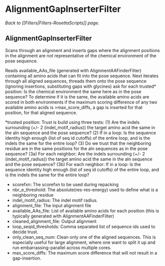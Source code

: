 # AlignmentGapInserterFilter
*Back to [[Filters|Filters-RosettaScripts]] page.*
## AlignmentGapInserterFilter

Scans through an alignment and inserts gaps where the alignment positions in the alignment are not representative of the chemical environment of the pose sequence.

Reads available_AAs_file (generated with AlignmentAAFinderFilter) containing all amino acids that can fit into the pose sequence. Next iterates through all aligned sequences, threads them onto the pose sequence (ignoring insertions, substituting gaps with glycines) ask for each trusted* position: Is the chemical environment the same here as in the pose sequence? To determine if it is the same, the available amino acids are scored in both environments if the maximum scoring difference of any two available amino acids is >max_score_diffs, a gap is inserted for that position, for that aligned sequence.

*trusted position: Trust is build using three tests: (1) Are the indels surrounding (+/- 2 (indel_motif_radius)) the target amino acid the same in the aln sequence and the pose sequence? (2) If in a loop: Is the sequence identity high enough (list of seq id cutoffs) of the entire loop, and is the indels the same for the entire loop? (3) Do we trust that the neighboring residue are in the same positions for the aln sequences as in the pose sequence? (3a) For each neighbor: Are the indels surrounding (+/- 2 (indel_motif_radius)) the target amino acid the same in the aln sequence and the pose sequence? (3b) For each neighbor: If in a loop: Is the sequence identity high enough (list of seq id cutoffs) of the entire loop, and is the indels the same for the entire loop?

<AlignmentGapInserterFilter name="(&string)" scorefxn="(beta_nov16 &string)" nbr_e_threshold="(0.1 &float)"  indel_motif_radius="(2 &int)" alignment_file="(null &string)" available_AAs_file="(null &string)" cleaned_alignment_file="(null &string)" loop_seqid_thresholds="(comma separated list)" only_clean_seq_num="(null &int)" max_score_diffs="(comma separated list)"/>

-   scorefxn: The scorefxn to be used during repacking
-   nbr_e_threshold: The absolute(res-res-energy) used to define what is a neighboring residue
-   indel_motif_radius: The indel motif radius.
-   alignment_file: The input alignment file
-   available_AAs_file: List of available amino acids for each position (this is typically generated with AlignmentAAFinderFilter)
-   cleaned_alignment_file: Output alignment
-   loop_seqid_thresholds: Comma separated list of sequence ids used to decide trust.
-   only_clean_seq_num: Clean only one of the aligned sequences. This is especially useful for large alignment, where one want to split it up and run embarrassing-parallel across multiple cores.
-   max_score_diffs: The maximum score difference that will not result in a gap-insertion.
